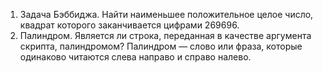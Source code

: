 1. Задача Бэббиджа. Найти наименьшее положительное целое число, квадрат которого заканчивается цифрами 269696.  
2. Палиндром. Является ли строка, переданная в качестве аргумента скрипта, палиндромом? Палиндром — слово или фраза, которые одинаково читаются слева направо и справо налево.

